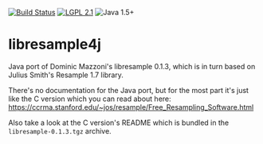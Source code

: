 [![Build Status](https://travis-ci.org/dnault/libresample4j.svg?branch=master)](https://travis-ci.org/dnault/libresample4j)
[![LGPL 2.1](https://img.shields.io/badge/license-LGPL%202.1-blue.svg)](http://www.gnu.org/licenses/old-licenses/lgpl-2.1.en.html#SEC1)
![Java 1.5+](https://img.shields.io/badge/java-1.7+-lightgray.svg)

# libresample4j

Java port of Dominic Mazzoni's libresample 0.1.3, which is in turn based on Julius Smith's Resample 1.7 library.

There's no documentation for the Java port, but for the most part it's just like the C version which you can read about here:
    https://ccrma.stanford.edu/~jos/resample/Free_Resampling_Software.html

Also take a look at the C version's README which is bundled in the `libresample-0.1.3.tgz` archive.


